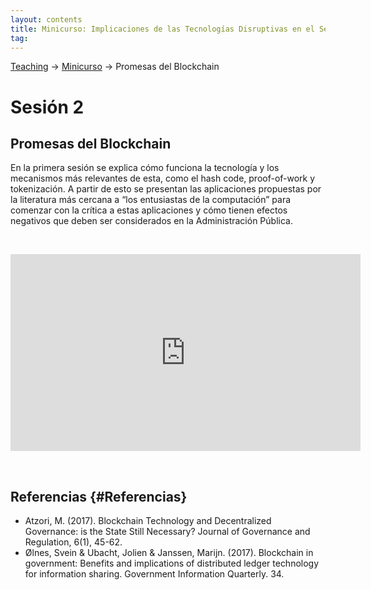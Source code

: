 ```yaml
---
layout: contents
title: Minicurso: Implicaciones de las Tecnologías Disruptivas en el Sector Público
tag:
---
```


[Teaching](../../../teaching) &rarr; [Minicurso](implicaciones_disruptivas.md) &rarr; Promesas del Blockchain

# Sesión 2
## Promesas del Blockchain

En la primera sesión se explica cómo funciona la tecnología y los mecanismos más relevantes de esta, como el hash code, proof-of-work y tokenización. A partir de esto se presentan las aplicaciones propuestas por la literatura más cercana a “los entusiastas de la computación” para comenzar con la crítica a estas aplicaciones y cómo tienen efectos negativos que deben ser considerados en la Administración Pública.

<p>&nbsp;</p>

<iframe width="560" height="315" src="https://www.youtube.com/embed/MInQRTKXX0A" frameborder="0" allow="accelerometer; autoplay; encrypted-media; gyroscope; picture-in-picture" allowfullscreen></iframe>

<p>&nbsp;</p>

## Referencias {#Referencias}

- Atzori, M. (2017). Blockchain Technology and Decentralized Governance: is the State Still Necessary? Journal of Governance and Regulation, 6(1), 45-62.
- Ølnes, Svein & Ubacht, Jolien & Janssen, Marijn. (2017). Blockchain in government: Benefits and implications of distributed ledger technology for information sharing. Government Information Quarterly. 34.
